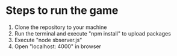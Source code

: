 # Steps to run the game

1. Clone the repository to your machine
2. Run the terminal and execute "npm install" to upload packages
3. Execute "node sbserver.js"
4. Open "localhost: 4000" in browser
